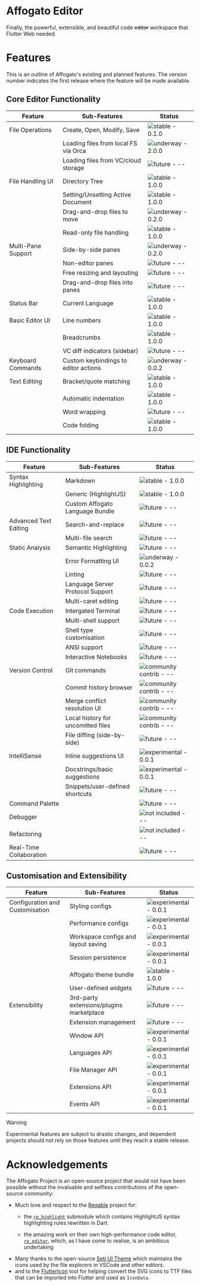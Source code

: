 # Affogato Editor

Finally, the powerful, extensible, and beautiful code ~~editor~~ workspace that Flutter Web needed.

# Features

This is an outline of Affogato's existing and planned features. The version number indicates the first release where the feature will be made available.

## Core Editor Functionality

| Feature                         | Sub-Features                              | Status                                                                                                  |
|---------------------------------|-------------------------------------------|---------------------------------------------------------------------------------------------------------|
| File Operations                 | Create, Open, Modify, Save                | ![ stable - 0.1.0 ]( https://img.shields.io/static/v1?label=stable&message=1.0.0&color=4D8646 )         |
|                                 | Loading files from local FS via Orca      | ![ underway - 2.0.0 ]( https://img.shields.io/static/v1?label=underway&message=0.1.0&color=3890A8 )     |
|                                 | Loading files from VC/cloud storage       | ![ future - -- ]( https://img.shields.io/static/v1?label=future&message=--&color=685369 )               |
| File Handling UI                | Directory Tree                            | ![ stable - 1.0.0 ]( https://img.shields.io/static/v1?label=stable&message=1.0.0&color=4D8646 )         |
|                                 | Setting/Unsetting Active Document         | ![ stable - 1.0.0 ]( https://img.shields.io/static/v1?label=stable&message=1.0.0&color=4D8646 )         |
|                                 | Drag-and-drop files to move               | ![ underway - 0.2.0 ]( https://img.shields.io/static/v1?label=underway&message=0.2.0&color=3890A8 )     |
|                                 | Read-only file handling                   | ![ stable - 1.0.0 ]( https://img.shields.io/static/v1?label=stable&message=1.0.0&color=4D8646 )         |
| Multi-Pane Support              | Side-by-side panes                        | ![ underway - 0.2.0 ]( https://img.shields.io/static/v1?label=underway&message=0.2.0&color=3890A8 )     |
|                                 | Non-editor panes                          | ![ future - -- ]( https://img.shields.io/static/v1?label=future&message=--&color=685369 )               |
|                                 | Free resizing and layouting               | ![ future - -- ]( https://img.shields.io/static/v1?label=future&message=--&color=685369 )               |
|                                 | Drag-and-drop files into panes            | ![ future - -- ]( https://img.shields.io/static/v1?label=future&message=--&color=685369 )               |
| Status Bar                      | Current Language                          | ![stable - 1.0.0](https://img.shields.io/static/v1?label=stable&message=1.0.0&color=4D8646)             |
| Basic Editor UI                 | Line numbers                              | ![stable - 1.0.0](https://img.shields.io/static/v1?label=stable&message=1.0.0&color=4D8646)             |
|                                 | Breadcrumbs                               | ![stable - 1.0.0](https://img.shields.io/static/v1?label=stable&message=1.0.0&color=4D8646)             |
|                                 | VC diff indicators (sidebar)              | ![future - --](https://img.shields.io/static/v1?label=future&message=--&color=685369)                   |
| Keyboard Commands               | Custom keybindings to editor actions      | ![underway - 0.0.2](https://img.shields.io/static/v1?label=underway&message=0.0.2&color=3890A8)         |
| Text Editing                    | Bracket/quote matching                    | ![stable - 1.0.0](https://img.shields.io/static/v1?label=stable&message=1.0.0&color=4D8646)             |
|                                 | Automatic indentation                     | ![stable - 1.0.0](https://img.shields.io/static/v1?label=stable&message=1.0.0&color=4D8646)             |
|                                 | Word wrapping                             | ![future - --](https://img.shields.io/static/v1?label=future&message=--&color=685369)                   |
|                                 | Code folding                              | ![stable - 1.0.0](https://img.shields.io/static/v1?label=stable&message=1.0.0&color=4D8646)             |

## IDE Functionality

| Feature                         | Sub-Features                              | Status                                                                                                  |
|---------------------------------|-------------------------------------------|---------------------------------------------------------------------------------------------------------|
| Syntax Highlighting             | Markdown                                  | ![stable - 1.0.0](https://img.shields.io/static/v1?label=stable&message=1.0.0&color=4D8646)             |
|                                 | Generic (HighlightJS)                     | ![stable - 1.0.0](https://img.shields.io/static/v1?label=stable&message=1.0.0&color=4D8646)             |
|                                 | Custom Affogato Language Bundle           | ![future - --](https://img.shields.io/static/v1?label=future&message=--&color=685369)                   |
| Advanced Text Editing           | Search-and-replace                        | ![future - --](https://img.shields.io/static/v1?label=future&message=--&color=685369)                   |
|                                 | Multi-file search                         | ![future - --](https://img.shields.io/static/v1?label=future&message=--&color=685369)                   |
| Static Analysis                 | Semantic Highlighting                     | ![future - --](https://img.shields.io/static/v1?label=future&message=--&color=685369)                   |
|                                 | Error Formatting UI                       | ![underway - 0.0.2](https://img.shields.io/static/v1?label=underway&message=0.0.2&color=3890A8)         |
|                                 | Linting                                   | ![future - --](https://img.shields.io/static/v1?label=future&message=--&color=685369)                   |
|                                 | Language Server Protocol Support          |  ![future - --](https://img.shields.io/static/v1?label=future&message=--&color=685369)                  |
|                                 | Multi-caret editing                       | ![future - --](https://img.shields.io/static/v1?label=future&message=--&color=685369)                   |
| Code Execution                  | Intergated Terminal                       | ![future - --](https://img.shields.io/static/v1?label=future&message=--&color=685369)                   |
|                                 | Multi-shell support                       | ![future - --](https://img.shields.io/static/v1?label=future&message=--&color=685369)                   |
|                                 | Shell type customisation                  | ![future - --](https://img.shields.io/static/v1?label=future&message=--&color=685369)                   |
|                                 | ANSI support                              | ![future - --](https://img.shields.io/static/v1?label=future&message=--&color=685369)                   |
|                                 | Interactive Notebooks                     | ![future - --](https://img.shields.io/static/v1?label=future&message=--&color=685369)                   |
| Version Control                 | Git commands                              | ![community contrib - --](https://img.shields.io/static/v1?label=community+contrib&message=--&color=724CF9)  |
|                                 | Commit history browser                    | ![community contrib - --](https://img.shields.io/static/v1?label=community+contrib&message=--&color=724CF9)  |
|                                 | Merge conflict resolution UI              | ![community contrib - --](https://img.shields.io/static/v1?label=community+contrib&message=--&color=724CF9)  |
|                                 | Local history for uncomitted files        | ![community contrib - --](https://img.shields.io/static/v1?label=community+contrib&message=--&color=724CF9)  |
|                                 | File diffing (side-by-side)               | ![future - --](https://img.shields.io/static/v1?label=future&message=--&color=685369)                   |
| IntelliSense                    | Inline suggestions UI                     | ![experimental - 0.0.1](https://img.shields.io/static/v1?label=experimental&message=0.0.1&color=BAAB26) |
|                                 | Docstrings/basic suggestions              | ![experimental - 0.0.1](https://img.shields.io/static/v1?label=experimental&message=0.0.1&color=BAAB26) |
|                                 | Snippets/user-defined shortcuts           | ![future - --](https://img.shields.io/static/v1?label=future&message=--&color=685369)                   |
| Command Palette                 |                                           | ![future - --](https://img.shields.io/static/v1?label=future&message=--&color=685369)                   |
| Debugger                        |                                           | ![not included - --](https://img.shields.io/static/v1?label=not+included&message=--&color=8F1A00)       |
| Refactoring                     |                                           | ![not included - --](https://img.shields.io/static/v1?label=not+included&message=--&color=8F1A00)       |
| Real-Time Collaboration         |                                           | ![future - --](https://img.shields.io/static/v1?label=future&message=--&color=685369)                   |

## Customisation and Extensibility
| Feature                         | Sub-Features                              | Status                                                                                                  |
|---------------------------------|-------------------------------------------|---------------------------------------------------------------------------------------------------------|
| Configuration and Customisation | Styling configs                           | ![experimental - 0.0.1](https://img.shields.io/static/v1?label=experimental&message=0.0.1&color=BAAB26) |
|                                 | Performance configs                       | ![experimental - 0.0.1](https://img.shields.io/static/v1?label=experimental&message=0.0.1&color=BAAB26) |
|                                 | Workspace configs and layout saving       | ![experimental - 0.0.1](https://img.shields.io/static/v1?label=experimental&message=0.0.1&color=BAAB26) |
|                                 | Session persistence                       | ![experimental - 0.0.1](https://img.shields.io/static/v1?label=experimental&message=0.0.1&color=BAAB26) |
|                                 | Affogato theme bundle                     | ![stable - 1.0.0](https://img.shields.io/static/v1?label=stable&message=1.0.0&color=4D8646)             |
|                                 | User-defined widgets                      | ![future - --](https://img.shields.io/static/v1?label=future&message=--&color=685369)                   |
| Extensibility                   |  3rd-party extensions/plugins marketplace | ![future - --](https://img.shields.io/static/v1?label=future&message=--&color=685369)                   |
|                                 | Extension management                      | ![future - --](https://img.shields.io/static/v1?label=future&message=--&color=685369)                   |
|                                 | Window API                                | ![experimental - 0.0.1](https://img.shields.io/static/v1?label=experimental&message=0.0.1&color=BAAB26) |
|                                 | Languages API                             | ![experimental - 0.0.1](https://img.shields.io/static/v1?label=experimental&message=0.0.1&color=BAAB26) |
|                                 | File Manager API                          | ![experimental - 0.0.1](https://img.shields.io/static/v1?label=experimental&message=0.0.1&color=BAAB26) |
|                                 | Extensions API                            | ![experimental - 0.0.1](https://img.shields.io/static/v1?label=experimental&message=0.0.1&color=BAAB26) |
|                                 | Events API                                | ![experimental - 0.0.1](https://img.shields.io/static/v1?label=experimental&message=0.0.1&color=BAAB26) |

> [!WARNING]  
> Experimental features are subject to drastic changes, and dependent projects should not rely on those features until they reach a stable release.

# Acknowledgements

The Affogato Project is an open-source project that would not have been possible without the invaluable and selfless contributions of the open-source community:

- Much love and respect to the [Reqable](https://reqable.com/en-US/) project for:
    - the [`re_highlight`](https://pub.dev/packages/re_highlight) submodule which contains HighlightJS syntax highlighting rules rewritten in Dart.

    - the amazing work on their own high-performance code editor, [`re_editor`](https://pub.dev/packages/re_editor), which, as I have come to realise, is an ambitious undertaking
- Many thanks to the open-source [Seti UI Theme](https://github.com/jesseweed/seti-ui) which maintains the icons used by the file explorers in VSCode and other editors.
- and to the [FlutterIcon](https://www.fluttericon.com) tool for helping convert the SVG icons to TTF files that can be imported into Flutter and used as `IconData`.
